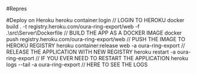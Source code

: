 #Repres

#Deploy on Heroku
heroku container:login // LOGIN TO HEROKU
docker build . -t registry.heroku.com/oura-ring-export/web -f .\src\Server\Dockerfile // BUILD THE APP AS A DOCKER IMAGE
docker push registry.heroku.com/oura-ring-export/web // PUSH THE IMAGE TO HEROKU REGISTRY
heroku container:release web -a oura-ring-export // RELEASE THE APPLICATION WITH NEW REGISTRY
heroku restart -a oura-ring-export // IF YOU EVER NEED TO RESTART THE APPLICATION
heroku logs --tail -a oura-ring-export // HERE TO SEE THE LOGS